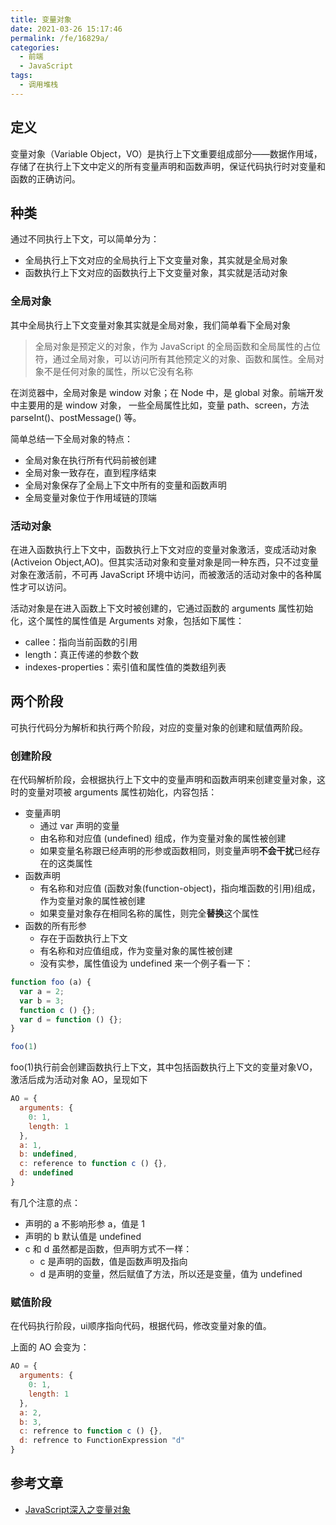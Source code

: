```yaml
---
title: 变量对象
date: 2021-03-26 15:17:46
permalink: /fe/16829a/
categories:
  - 前端
  - JavaScript
tags:
  - 调用堆栈
---
```

## 定义
变量对象（Variable Object，VO）是执行上下文重要组成部分——数据作用域，
存储了在执行上下文中定义的所有变量声明和函数声明，保证代码执行时对变量和
函数的正确访问。

## 种类
通过不同执行上下文，可以简单分为：
- 全局执行上下文对应的全局执行上下文变量对象，其实就是全局对象
- 函数执行上下文对应的函数执行上下文变量对象，其实就是活动对象

### 全局对象
其中全局执行上下文变量对象其实就是全局对象，我们简单看下全局对象
> 全局对象是预定义的对象，作为 JavaScript 的全局函数和全局属性的占位符，通过全局对象，可以访问所有其他预定义的对象、函数和属性。全局对象不是任何对象的属性，所以它没有名称

在浏览器中，全局对象是 window 对象；在 Node 中，是 global 对象。前端开发中主要用的是 window 对象，
一些全局属性比如，变量 path、screen，方法 parseInt()、postMessage() 等。

简单总结一下全局对象的特点：
- 全局对象在执行所有代码前被创建
- 全局对象一致存在，直到程序结束
- 全局对象保存了全局上下文中所有的变量和函数声明
- 全局变量对象位于作用域链的顶端

### 活动对象
在进入函数执行上下文中，函数执行上下文对应的变量对象激活，变成活动对象(Activeion Object,AO)。但其实活动对象和变量对象是同一种东西，只不过变量对象在激活前，不可再 JavaScript 环境中访问，而被激活的活动对象中的各种属性才可以访问。

活动对象是在进入函数上下文时被创建的，它通过函数的 arguments 属性初始化，这个属性的属性值是 Arguments 对象，包括如下属性：
- callee：指向当前函数的引用
- length：真正传递的参数个数
- indexes-properties：索引值和属性值的类数组列表

## 两个阶段
可执行代码分为解析和执行两个阶段，对应的变量对象的创建和赋值两阶段。

### 创建阶段
在代码解析阶段，会根据执行上下文中的变量声明和函数声明来创建变量对象，这时的变量对项被 arguments 属性初始化，内容包括：
- 变量声明
  - 通过 var 声明的变量
  - 由名称和对应值 (undefined) 组成，作为变量对象的属性被创建
  - 如果变量名称跟已经声明的形参或函数相同，则变量声明**不会干扰**已经存在的这类属性
- 函数声明
  - 有名称和对应值 (函数对象(function-object)，指向堆函数的引用)组成，作为变量对象的属性被创建
  - 如果变量对象存在相同名称的属性，则完全**替换**这个属性
- 函数的所有形参
  - 存在于函数执行上下文
  - 有名称和对应值组成，作为变量对象的属性被创建
  - 没有实参，属性值设为 undefined
来一个例子看一下：
```javascript
function foo (a) {
  var a = 2;
  var b = 3;
  function c () {};
  var d = function () {};
}

foo(1)
```
foo(1)执行前会创建函数执行上下文，其中包括函数执行上下文的变量对象VO，激活后成为活动对象 AO，呈现如下
```javascript
AO = {
  arguments: {
    0: 1,
    length: 1
  },
  a: 1,
  b: undefined,
  c: reference to function c () {},
  d: undefined
}
```
有几个注意的点：
- 声明的 a 不影响形参 a，值是 1
- 声明的 b 默认值是 undefined
- c 和 d 虽然都是函数，但声明方式不一样：
  - c 是声明的函数，值是函数声明及指向
  - d 是声明的变量，然后赋值了方法，所以还是变量，值为 undefined

### 赋值阶段
在代码执行阶段，ui顺序指向代码，根据代码，修改变量对象的值。

上面的 AO 会变为：
```javascript
AO = {
  arguments: {
    0: 1,
    length: 1
  },
  a: 2,
  b: 3,
  c: refrence to function c () {},
  d: refrence to FunctionExpression "d"
}
```

## 参考文章
- [JavaScript深入之变量对象](https://github.com/mqyqingfeng/Blog/issues/5)